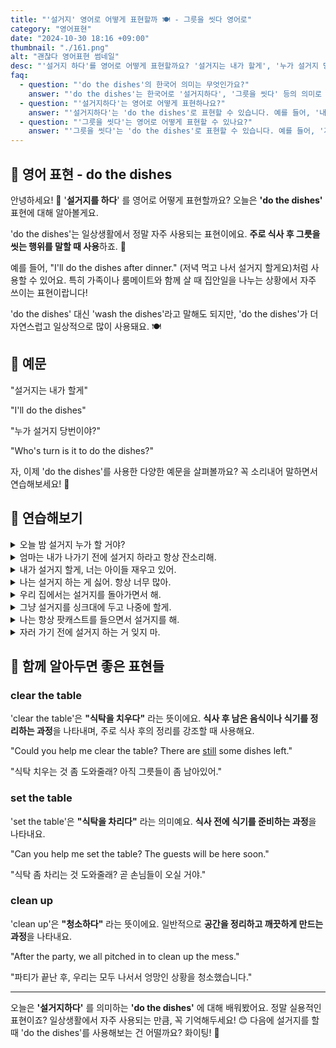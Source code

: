 ```yaml
---
title: "'설거지' 영어로 어떻게 표현할까 🍽️ - 그릇을 씻다 영어로"
category: "영어표현"
date: "2024-10-30 18:16 +09:00"
thumbnail: "./161.png"
alt: "괜찮다 영어표현 썸네일"
desc: "'설거지 하다'를 영어로 어떻게 표현할까요? '설거지는 내가 할게', '누가 설거지 당번이야?' 등을 영어로 표현하는 법을 배워봅시다! 다양한 예문을 통해서 연습하고 본인의 표현으로 만들어 보세요."
faq:
  - question: "'do the dishes'의 한국어 의미는 무엇인가요?"
    answer: "'do the dishes'는 한국어로 '설거지하다', '그릇을 씻다' 등의 의미로 해석됩니다."
  - question: "'설거지하다'는 영어로 어떻게 표현하나요?"
    answer: "'설거지하다'는 'do the dishes'로 표현할 수 있습니다. 예를 들어, '내가 오늘 설거지를 할게'는 'I'll do the dishes today'로 말할 수 있습니다."
  - question: "'그릇을 씻다'는 영어로 어떻게 표현할 수 있나요?"
    answer: "'그릇을 씻다'는 'do the dishes'로 표현할 수 있습니다. 예를 들어, '저녁 먹고 그릇을 씻어야 해'는 'I need to do the dishes after dinner'로 말할 수 있습니다."
---
```


## 🌟 영어 표현 - do the dishes

안녕하세요! 👋 '**설거지를 하다**' 를 영어로 어떻게 표현할까요? 오늘은 **'do the dishes'** 표현에 대해 알아볼게요.

'do the dishes'는 일상생활에서 정말 자주 사용되는 표현이에요. **주로 식사 후 그릇을 씻는 행위를 말할 때 사용**하죠. 🧼

예를 들어, "I'll do the dishes after dinner." (저녁 먹고 나서 설거지 할게요)처럼 사용할 수 있어요. 특히 가족이나 룸메이트와 함께 살 때 집안일을 나누는 상황에서 자주 쓰이는 표현이랍니다!

'do the dishes' 대신 'wash the dishes'라고 말해도 되지만, 'do the dishes'가 더 자연스럽고 일상적으로 많이 사용돼요. 🍽️

<script async src="https://pagead2.googlesyndication.com/pagead/js/adsbygoogle.js?client=ca-pub-1465612013356152"
     crossorigin="anonymous"></script>
<!-- engple-horizontal-ad -->

<div 
  data-inline-banner="🎉 새해에는 스픽 AI와 함께 영어 공부하자" 
  data-inline-banner-subtext="설날 특별 할인으로 60%할인 + 추가 7만원 할인! (~2/3)" 
  data-inline-banner-link="https://app.usespeak.com/kr-ko/sale/kr-affiliate-special/?ref=engple-inline"
  data-inline-banner-caption="해당 링크를 통해 구매시 일정액의 수수료를 지급받습니다.">
</div>

## 📖 예문

"설거지는 내가 할게"

"I'll do the dishes"

"누가 설거지 당번이야?"

"Who's turn is it to do the dishes?"

자, 이제 'do the dishes'를 사용한 다양한 예문을 살펴볼까요? 꼭 소리내어 말하면서 연습해보세요! 🚀

## 💬 연습해보기

<details>
<summary>오늘 밤 설거지 누가 할 거야?</summary>
<span>Who's gonna do the dishes tonight?</span>
</details>

<details>
<summary>엄마는 내가 나가기 전에 설거지 하라고 항상 잔소리해.</summary>
<span>Mom's always nagging me to do the dishes before I go out.</span>
</details>

<details>
<summary>내가 설거지 할게, 너는 아이들 재우고 있어.</summary>
<span>I'll do the dishes while you put the kids to bed.</span>
</details>

<details>
<summary>나는 설거지 하는 게 싫어. 항상 너무 많아.</summary>
<span>I hate doing the dishes. There's always so many of them.</span>
</details>

<details>
<summary>우리 집에서는 설거지를 돌아가면서 해.</summary>
<span>We <a href="/blog/in-english/163.take-turns/">take turns</a> doing the dishes in our house.</span>
</details>

<details>
<summary>그냥 설거지를 싱크대에 두고 나중에 할게.</summary>
<span>Just leave the dishes in the sink. I'll do them later.</span>
</details>

<details>
<summary>나는 항상 팟캐스트를 들으면서 설거지를 해.</summary>
<span>I always do the dishes while listening to podcasts.</span>
</details>

<details>
<summary>자러 가기 전에 설거지 하는 거 잊지 마.</summary>
<span>Don't <a href="/blog/in-english/023.forget/">forget</a> to do the dishes before you <a href="/blog/in-english/240.go-to-bed/">go to bed</a>.</span>
</details>

## 🤝 함께 알아두면 좋은 표현들

### clear the table

'clear the table'은 **"식탁을 치우다"** 라는 뜻이에요. **식사 후 남은 음식이나 식기를 정리하는 과정**을 나타내며, 주로 식사 후의 정리를 강조할 때 사용해요.

"Could you help me clear the table? There are [still](/blog/in-english/254.still/) some dishes left."

"식탁 치우는 것 좀 도와줄래? 아직 그릇들이 좀 남아있어."

### set the table

'set the table'은 **"식탁을 차리다"** 라는 의미예요. **식사 전에 식기를 준비하는 과정**을 나타내요.

"Can you help me set the table? The guests will be here soon."

"식탁 좀 차리는 것 도와줄래? 곧 손님들이 오실 거야."

### clean up

'clean up'은 **"청소하다"** 라는 뜻이에요. 일반적으로 **공간을 정리하고 깨끗하게 만드는 과정**을 나타내요.

"After the party, we all pitched in to clean up the mess."

"파티가 끝난 후, 우리는 모두 나서서 엉망인 상황을 청소했습니다."

---

오늘은 **'설거지하다'** 를 의미하는 **'do the dishes'** 에 대해 배워봤어요. 정말 실용적인 표현이죠? 일상생활에서 자주 사용되는 만큼, 꼭 기억해두세요! 😊 다음에 설거지를 할 때 'do the dishes'를 사용해보는 건 어떨까요? 화이팅! 💪
